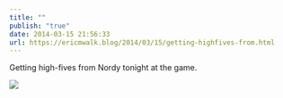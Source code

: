 ```yaml
---
title: ""
publish: "true"
date: 2014-03-15 21:56:33
url: https://ericmwalk.blog/2014/03/15/getting-highfives-from.html
---
```


Getting high-fives from Nordy tonight at the game.

![](https://ericmwalk.blog/uploads/2022/8a3c707b64.jpg)